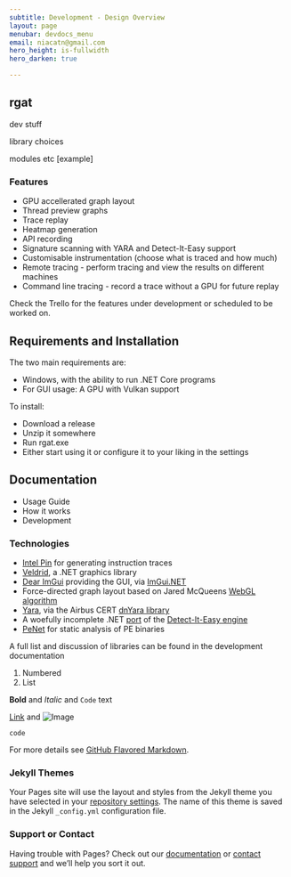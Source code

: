 ```yaml
---
subtitle: Development - Design Overview
layout: page
menubar: devdocs_menu
email: niacatn@gmail.com
hero_height: is-fullwidth
hero_darken: true

---
```

## rgat

dev stuff

library choices 

modules etc 
[example]


### Features

- GPU accellerated graph layout
- Thread preview graphs
- Trace replay
- Heatmap generation
- API recording
- Signature scanning with YARA and Detect-It-Easy support
- Customisable instrumentation (choose what is traced and how much)
- Remote tracing - perform tracing and view the results on different machines
- Command line tracing - record a trace without a GPU for future replay

Check the Trello for the features under development or scheduled to be worked on.



## Requirements and Installation

The two main requirements are:
- Windows, with the ability to run .NET Core programs
- For GUI usage: A GPU with Vulkan support

To install:
- Download a release
- Unzip it somewhere
- Run rgat.exe
- Either start using it or configure it to your liking in the settings

## Documentation

- Usage Guide
- How it works
- Development

### Technologies

- [Intel Pin](https://software.intel.com/content/www/us/en/develop/articles/pin-a-dynamic-binary-instrumentation-tool.html) for generating instruction traces
- [Veldrid](https://github.com/mellinoe/veldrid), a .NET graphics library
- [Dear ImGui](https://github.com/ocornut/imgui) providing the GUI, via [ImGui.NET](https://github.com/mellinoe/ImGui.NET)
- Force-directed graph layout based on Jared McQueens [WebGL algorithm](https://github.com/jaredmcqueen/analytics/tree/eed32e17922ef16288984e27f46717e8b7a2d602)
- [Yara](https://github.com/virustotal/yara), via the Airbus CERT [dnYara library](https://github.com/airbus-cert/dnYara)
- A woefully incomplete .NET [port](https://github.com/ncatlin/DiELibDotNet) of the [Detect-It-Easy engine](https://github.com/horsicq/DIE-engine)
- [PeNet](https://github.com/secana/PeNet) for static analysis of PE binaries

A full list and discussion of libraries can be found in the development documentation

1. Numbered
2. List

**Bold** and _Italic_ and `Code` text

[Link](url) and ![Image](src)
```
code
```

For more details see [GitHub Flavored Markdown](https://guides.github.com/features/mastering-markdown/).

### Jekyll Themes

Your Pages site will use the layout and styles from the Jekyll theme you have selected in your [repository settings](https://github.com/ncatlin/rgat/settings/pages). The name of this theme is saved in the Jekyll `_config.yml` configuration file.

### Support or Contact

Having trouble with Pages? Check out our [documentation](https://docs.github.com/categories/github-pages-basics/) or [contact support](https://support.github.com/contact) and we’ll help you sort it out.